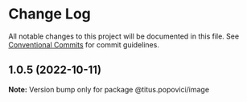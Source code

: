 # Change Log

All notable changes to this project will be documented in this file.
See [Conventional Commits](https://conventionalcommits.org) for commit guidelines.

## 1.0.5 (2022-10-11)

**Note:** Version bump only for package @titus.popovici/image
